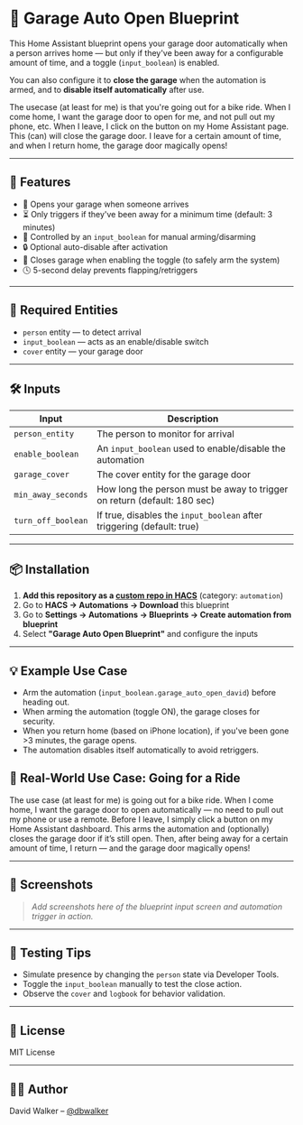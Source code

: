 # 🚗 Garage Auto Open Blueprint

This Home Assistant blueprint opens your garage door automatically when a person arrives home — but only if they've been away for a configurable amount of time, and a toggle (`input_boolean`) is enabled.

You can also configure it to **close the garage** when the automation is armed, and to **disable itself automatically** after use.

The usecase (at least for me) is that you're going out for a bike ride. When I come home, I want the garage door to open for me, and not pull out my phone, etc. When I leave, I click on the button on my Home Assistant page. This (can) will close the garage door. I leave for a certain amount of time, and when I return home, the garage door magically opens! 

---

## 🎯 Features

- 🚪 Opens your garage when someone arrives
- ⏳ Only triggers if they've been away for a minimum time (default: 3 minutes)
- 🔘 Controlled by an `input_boolean` for manual arming/disarming
- 🔒 Optional auto-disable after activation
- 👋 Closes garage when enabling the toggle (to safely arm the system)
- 🕓 5-second delay prevents flapping/retriggers

---

## 🧰 Required Entities

- `person` entity — to detect arrival
- `input_boolean` — acts as an enable/disable switch
- `cover` entity — your garage door

---

## 🛠 Inputs

| Input              | Description                                                                 |
|-------------------|-----------------------------------------------------------------------------|
| `person_entity`    | The person to monitor for arrival                                           |
| `enable_boolean`   | An `input_boolean` used to enable/disable the automation                    |
| `garage_cover`     | The cover entity for the garage door                                        |
| `min_away_seconds` | How long the person must be away to trigger on return (default: 180 sec)   |
| `turn_off_boolean` | If true, disables the `input_boolean` after triggering (default: true)     |

---

## 📦 Installation

1. **Add this repository as a [custom repo in HACS](https://hacs.xyz/docs/faq/custom_repositories)** (category: `automation`)
2. Go to **HACS → Automations → Download** this blueprint
3. Go to **Settings → Automations → Blueprints → Create automation from blueprint**
4. Select **"Garage Auto Open Blueprint"** and configure the inputs

---

## 💡 Example Use Case

- Arm the automation (`input_boolean.garage_auto_open_david`) before heading out.
- When arming the automation (toggle ON), the garage closes for security.
- When you return home (based on iPhone location), if you've been gone >3 minutes, the garage opens.
- The automation disables itself automatically to avoid retriggers.

## 🚴 Real-World Use Case: Going for a Ride

The use case (at least for me) is going out for a bike ride. When I come home, I want the garage door to open automatically — no need to pull out my phone or use a remote. Before I leave, I simply click a button on my Home Assistant dashboard. This arms the automation and (optionally) closes the garage door if it’s still open. Then, after being away for a certain amount of time, I return — and the garage door magically opens!

---

## 📸 Screenshots

> _Add screenshots here of the blueprint input screen and automation trigger in action._

---

## 🧪 Testing Tips

- Simulate presence by changing the `person` state via Developer Tools.
- Toggle the `input_boolean` manually to test the close action.
- Observe the `cover` and `logbook` for behavior validation.

---

## 📄 License

MIT License

---

## 🙋‍♂️ Author

David Walker – [@dbwalker](https://github.com/dbwalker)

